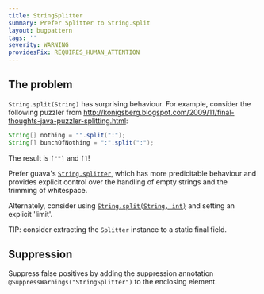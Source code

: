 ```yaml
---
title: StringSplitter
summary: Prefer Splitter to String.split
layout: bugpattern
tags: ''
severity: WARNING
providesFix: REQUIRES_HUMAN_ATTENTION
---
```


<!--
*** AUTO-GENERATED, DO NOT MODIFY ***
To make changes, edit the @BugPattern annotation or the explanation in docs/bugpattern.
-->

## The problem
`String.split(String)` has surprising behaviour. For example, consider the
following puzzler from
http://konigsberg.blogspot.com/2009/11/final-thoughts-java-puzzler-splitting.html:

```java
String[] nothing = "".split(":");
String[] bunchOfNothing = ":".split(":");
```

The result is `[""]` and `[]`!

Prefer guava's
[`String.splitter`](http://google.github.io/guava/releases/23.0/api/docs/com/google/common/base/Splitter.html),
which has more predicitable behaviour and provides explicit control over the
handling of empty strings and the trimming of whitespace.

Alternately, consider using [`String.split(String,
int)`](https://docs.oracle.com/javase/9/docs/api/java/lang/String.html#split-java.lang.String-int-)
and setting an explicit 'limit'.

TIP: consider extracting the `Splitter` instance to a static final field.

## Suppression
Suppress false positives by adding the suppression annotation `@SuppressWarnings("StringSplitter")` to the enclosing element.
